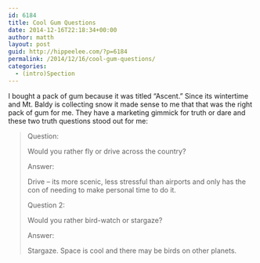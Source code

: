 ```yaml
---
id: 6184
title: Cool Gum Questions
date: 2014-12-16T22:18:34+00:00
author: matth
layout: post
guid: http://hippeelee.com/?p=6184
permalink: /2014/12/16/cool-gum-questions/
categories:
  - (intro)Spection
---
```

I bought a pack of gum because it was titled &#8220;Ascent.&#8221; Since its wintertime and Mt. Baldy is collecting snow it made sense to me that that was the right pack of gum for me. They have a marketing gimmick for truth or dare and these two truth questions stood out for me:

> Question:
> 
> Would you rather fly or drive across the country?
> 
> Answer:
> 
> Drive &#8211; its more scenic, less stressful than airports and only has the con of needing to make personal time to do it.
> 
> Question 2:
> 
> Would you rather bird-watch or stargaze?
> 
> Answer:
> 
> Stargaze. Space is cool and there may be birds on other planets.